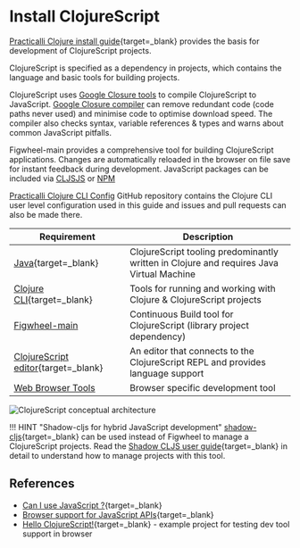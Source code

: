 # Install ClojureScript

[Practicalli Clojure install guide](https://practical.li/clojure/install/clojure-cli/){target=_blank} provides the basis for development of ClojureScript projects.

ClojureScript is specified as a dependency in projects, which contains the language and basic tools for building projects.

ClojureScript uses [Google Closure tools](https://developers.google.com/closure) to compile ClojureScript to JavaScript. [Google Closure compiler](https://developers.google.com/closure) can remove redundant code (code paths never used) and minimise code to optimise download speed.  The compiler also checks syntax, variable references & types and warns about common JavaScript pitfalls.

Figwheel-main provides a comprehensive tool for building ClojureScript applications. Changes are automatically reloaded in the browser on file save for instant feedback during development.  JavaScript packages can be included via [CLJSJS](https://cljsjs.github.io/) or [NPM](https://figwheel.org/docs/npm.html)

[Practicalli Clojure CLI Config](https://github.com/practicalli/clojure-deps-edn) GitHub repository contains the Clojure CLI user level configuration used in this guide and issues and pull requests can also be made there.

| Requirement                                                                          | Description                                                                              |
|--------------------------------------------------------------------------------------|------------------------------------------------------------------------------------------|
| [Java](https://practical.li/clojure/install/java/){target=_blank}                    | ClojureScript tooling predominantly written in Clojure and requires Java Virtual Machine |
| [Clojure CLI](https://practical.li/clojure/install/clojure-cli/){target=_blank}      | Tools for running and working with Clojure & ClojureScript projects                      |
| [Figwheel-main](/clojurescript/figwheel-main-projects/)                              | Continuous Build tool for ClojureScript (library project dependency)                     |
| [ClojureScript editor](https://practical.li/clojure/clojure-editors/){target=_blank} | An editor that connects to the ClojureScript REPL and provides language support          |
| [Web Browser Tools](/clojurescript/install/browser-devtools/)                        | Browser specific development tool                                                        |


![ClojureScript conceptual architecture](https://raw.githubusercontent.com/practicalli/graphic-design/live/clojure/clojurescript/clojurescript-concept-architecture.png)

!!! HINT "Shadow-cljs for hybrid JavaScript development"
    [shadow-cljs](https://github.com/thheller/shadow-cljs){target=_blank} can be used instead of Figwheel to manage a ClojureScript projects.  Read the [Shadow CLJS user guide](https://shadow-cljs.github.io/docs/UsersGuide.html){target=_blank} in detail to understand how to manage projects with this tool.

## References

* [Can I use JavaScript ?](https://caniuse.com/?search=JavaScript){target=_blank}
* [Browser support for JavaScript APIs](https://developer.mozilla.org/en-US/docs/Mozilla/Add-ons/WebExtensions/Browser_support_for_JavaScript_APIs){target=_blank}
* [Hello ClojureScript!](https://firefox-dev.tools/debugger-examples/examples/clojurescript/hello.html){target=_blank} - example project for testing dev tool support in browser
